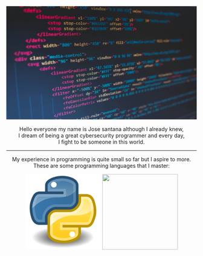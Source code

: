 <div align = "center">
  <img src = "imagen.jpg" width = 850 height = 300/>
  <p font-size = 24px>Hello everyone my name is Jose santana although I already knew,<br>
      I dream of being a great cybersecurity programmer and every day,<br>
      I fight to be someone in this world.</p>
  <hr>
  <p>My experience in programming is quite small so far but I aspire to more.<br>
      These are some programming languages ​​that I master:</p>
  <img src = "fotopy.png" width = 200 height = 200/>
  <img src = "" width = 200 height = 200/>
</div>
<div align = "center">
</div>
